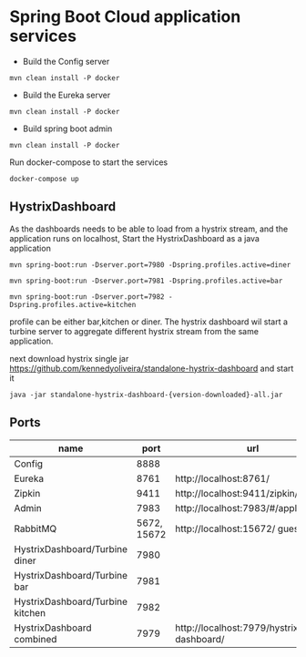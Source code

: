 # Spring Boot Cloud application services

- Build the Config server

```
mvn clean install -P docker
```

- Build the Eureka server

```
mvn clean install -P docker
```

- Build spring boot admin
```
mvn clean install -P docker
```

Run docker-compose to start the services

```
docker-compose up
```


## HystrixDashboard

As the dashboards needs to be able to load from a hystrix stream, and the application runs on localhost, Start the HystrixDashboard as a java application

```
mvn spring-boot:run -Dserver.port=7980 -Dspring.profiles.active=diner

mvn spring-boot:run -Dserver.port=7981 -Dspring.profiles.active=bar

mvn spring-boot:run -Dserver.port=7982 -Dspring.profiles.active=kitchen
```

profile can be either bar,kitchen or diner. The hystrix dashboard wil start a turbine server to aggregate different hystrix stream from the same application.

next download hystrix single jar https://github.com/kennedyoliveira/standalone-hystrix-dashboard and start it

```
java -jar standalone-hystrix-dashboard-{version-downloaded}-all.jar
```
## Ports
|name|port|url|
|----|----|---|
|Config|8888|
|Eureka|8761|http://localhost:8761/|
|Zipkin|9411|http://localhost:9411/zipkin/|
|Admin|7983|http://localhost:7983/#/applications|
|RabbitMQ|5672, 15672|http://localhost:15672/ guest/guest|
|HystrixDashboard/Turbine diner|7980|
|HystrixDashboard/Turbine bar|7981|
|HystrixDashboard/Turbine kitchen|7982|
|HystrixDashboard combined|7979|http://localhost:7979/hystrix-dashboard/|
